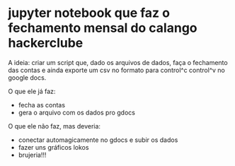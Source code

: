 # jupyter notebook que faz o fechamento mensal do calango hackerclube

A ideia: criar um script que, dado os arquivos de dados, faça o fechamento das contas e ainda exporte um csv no formato para control^c control^v no google docs.

O que ele já faz:

* fecha as contas
* gera o arquivo com os dados pro gdocs

O que ele não faz, mas deveria:

* conectar automagicamente no gdocs e subir os dados
* fazer uns gráficos lokos
* brujeria!!!
